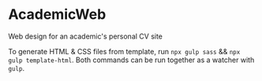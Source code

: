 # AcademicWeb
Web design for an academic's personal CV site

To generate HTML & CSS files from template, run `npx gulp sass` && `npx gulp template-html`. Both commands can be run together as a watcher with `gulp`.
